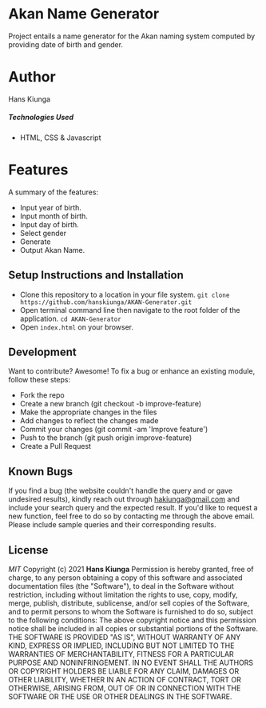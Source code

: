 # Akan Name Generator

Project entails a name generator for the Akan naming system computed by providing date of birth and gender.

# Author

Hans Kiunga

##### Technologies Used

- HTML, CSS & Javascript

# Features

A summary of the features:
- Input year of birth.
- Input month of birth.
- Input day of birth.
- Select gender
- Generate
- Output Akan Name.

## Setup Instructions and Installation

- Clone this repository to a location in your file system. `git clone https://github.com/hanskiunga/AKAN-Generator.git`
- Open terminal command line then navigate to the root folder of the application. `cd AKAN-Generator`
- Open `index.html` on your browser.

## Development

Want to contribute? Awesome!
To fix a bug or enhance an existing module, follow these steps:

- Fork the repo
- Create a new branch (git checkout -b improve-feature)
- Make the appropriate changes in the files
- Add changes to reflect the changes made
- Commit your changes (git commit -am 'Improve feature')
- Push to the branch (git push origin improve-feature)
- Create a Pull Request

## Known Bugs

If you find a bug (the website couldn't handle the query and or gave undesired results), kindly reach out through hakiunga@gmail.com and include your search query and the expected result.
If you'd like to request a new function, feel free to do so by contacting me through the above email. Please include sample queries and their corresponding results.

## License

_MIT_
Copyright (c) 2021 **Hans Kiunga**
Permission is hereby granted, free of charge, to any person obtaining a copy of this software and associated documentation files (the "Software"), to deal in the Software without restriction, including without limitation the rights to use, copy, modify, merge, publish, distribute, sublicense, and/or sell copies of the Software, and to permit persons to whom the Software is furnished to do so, subject to the following conditions:
The above copyright notice and this permission notice shall be included in all copies or substantial portions of the Software.
THE SOFTWARE IS PROVIDED "AS IS", WITHOUT WARRANTY OF ANY KIND, EXPRESS OR IMPLIED, INCLUDING BUT NOT LIMITED TO THE WARRANTIES OF MERCHANTABILITY, FITNESS FOR A PARTICULAR PURPOSE AND NONINFRINGEMENT. IN NO EVENT SHALL THE AUTHORS OR COPYRIGHT HOLDERS BE LIABLE FOR ANY CLAIM, DAMAGES OR OTHER LIABILITY, WHETHER IN AN ACTION OF CONTRACT, TORT OR OTHERWISE, ARISING FROM, OUT OF OR IN CONNECTION WITH THE SOFTWARE OR THE USE OR OTHER DEALINGS IN THE SOFTWARE.
